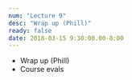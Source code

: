 ```yaml
---
num: "Lecture 9"
desc: "Wrap up (Phill)"
ready: false
date: 2018-03-15 9:30:00.00-8:00
---
```


* Wrap up (Phill)
* Course evals
